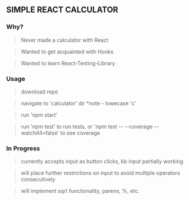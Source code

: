 ## SIMPLE REACT CALCULATOR

### Why?

> Never made a calculator with React

> Wanted to get acquainted with Hooks

> Wanted to learn React-Testing-Library

### Usage

> download repo

> navigate to 'calculator' dir \*note - lowecase 'c'

> run 'npm start'

> run 'npm test' to run tests, or 'npm test -- --coverage --watchAll=false' to see coverage

### In Progress

> currently accepts input as button clicks, kb input partially working

> will place further restrictions on input to avoid multiple operators consecutively

> will implement sqrt functionality, parens, %, etc.
